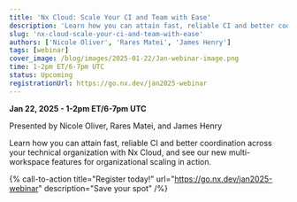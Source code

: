 ```yaml
---
title: 'Nx Cloud: Scale Your CI and Team with Ease'
description: 'Learn how you can attain fast, reliable CI and better coordination across your technical organization with Nx Cloud, and see our new multi-workspace features for organizational scaling in action.'
slug: 'nx-cloud-scale-your-ci-and-team-with-ease'
authors: ['Nicole Oliver', 'Rares Matei', 'James Henry']
tags: [webinar]
cover_image: /blog/images/2025-01-22/Jan-webinar-image.png
time: 1-2pm ET/6-7pm UTC
status: Upcoming
registrationUrl: https://go.nx.dev/jan2025-webinar
---
```


**Jan 22, 2025 - 1-2pm ET/6-7pm UTC**

Presented by Nicole Oliver, Rares Matei, and James Henry

Learn how you can attain fast, reliable CI and better coordination across your technical organization with Nx Cloud, and see our new multi-workspace features for organizational scaling in action.

{% call-to-action title="Register today!" url="https://go.nx.dev/jan2025-webinar" description="Save your spot" /%}
